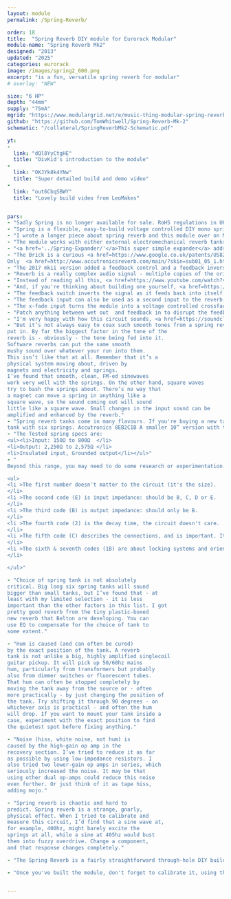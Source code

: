 ```yaml
---
layout: module
permalink: /Spring-Reverb/

order: 18
title:  "Spring Reverb DIY module for Eurorack Modular"
module-name: "Spring Reverb Mk2"
designed: "2013"
updated: "2025"
categories: eurorack
image: /images/spring2_600.png
excerpt: "is a fun, versatile spring reverb for modular" 
# overlay: "NEW"

size: "6 HP"
depth: "44mm"
supply: "75mA"
mgrid: "https://www.modulargrid.net/e/music-thing-modular-spring-reverb-mkii"
github: "https://github.com/TomWhitwell/Spring-Reverb-Mk-2"
schematic: "/collateral/SpringReverbMk2-Schematic.pdf"

yt:
- 
  link: "dQl8YyCtgHE"
  title: "DivKid's introduction to the module"
- 
  link: "OKJYk8k4YNw"
  title: "Super detailed build and demo video"
- 
  link: "out6CbqSBWY"
  title: "Lovely build video from LeoMakes"


pars: 
- "Sadly Spring is no longer available for sale. RoHS regulations in UK/EU mean we can't sell vactrols, which contain cadmium." 
- "Spring is a flexible, easy-to-build voltage controlled DIY mono spring reverb module. Traditional guitar reverbs are tuned to the sound of the guitar and the amplifier it is played through. This circuit is different; designed to be relatively clean and hi-fi, with a lot of bass response. "
- "I wrote a longer piece about spring reverb and this module over on Medium: <a href=https://medium.com/music-thing-modular-notes/everything-i-know-about-spring-reverb-1fb4b32abf87>Everything I know about Spring Reverb</a>."
- "The module works with either external electromechanical reverb tanks or a solid-state reverb 'brick' from Accutronics that fits on the back of the module."
- "<a href='../Spring-Expander/'</a>This super simple expander</a> adds front panel reverb tank controls and a blend knob to mix between spring and brick."
- "The Brick is a curious <a href=https://www.google.co.uk/patents/US8204240>patented</a> device designed in 2007 by <a href=https://neunaber.net/>Brian Neunaber</a>. Inside the epoxy block are three PT2399 chips. These are cheap digital delay chips designed for  karaoke machines. The brick uses them to create short reverb-like delays. I used to have a <a href=https://www.youtube.com/watch?v=oniORILA7lw>Dynacord VRS23</a>, a rackmount analog delay from the '80s. It had a 'reverb' mode that sounded very like one of these bricks. 
Only  <a href=http://www.accutronicsreverb.com/main/?skin=sub01_05_1.html>BTDR-2H</a> bricks will work (you can also use BTDR-2V bricks, but they'll poke out the back of the module some way)."
- "The 2017 mkii version added a feedback control and a feedback inversion switch, to add anything from a subtle 'glow' to screaming howlround."
- "Reverb is a really complex audio signal - multiple copies of the original sound (including the original itself), delayed and filtered by different amounts. That's why phase is important. Signals that are in phase get louder, signals that are out of phase get quieter. "
- "Instead of reading all this, <a href=https://www.youtube.com/watch?v=dQl8YyCtgHE>here's DivKid's brilliant explanation of the module and how it works</a>."
- "And, if you're thinking about building one yourself, <a href=https://www.youtube.com/watch?v=OKJYk8k4YNw>here's Markus Fuller's fantastic and very detailed build and theory video</a>."
- "The feedback switch inverts the signal as it feeds back into itself, or turns feedback off. With a spring, the difference is hard to describe but easy to hear - one version might be brighter, the other duller. One might feed back easily, the other more reluctantly. With a brick, runaway feedback seems to only happen in one position (the middle setting) while the bottom setting feels more like a short delay. In both cases, results will be unpredictable. The input signal has a huge impact on the output. Sometimes, feedback is immediate and uncontrollable, other times it never comes. That's one reason why feedback isn't CV controlled; it normally seems to need a human ear and hand as part of the circuit (though it's easy to patch CV-controlled feedback by putting a VCA in the feedback loop.) It's all about experimentation - flick, turn, listen, keep your hand on the controls to stop runaway noise (or encourage it)."
- "The feedback input can also be used as a second input to the reverb, with the level set by the feedback control - making it a simple two-channel mixer."
- "The x-fade input turns the module into a voltage controlled crossfader. The circuit uses a vactrol, so has a little bit of lag (or bounce). Both inputs must be used - unfortunately you can't really crossfade into silence and have it work like a VCA. Also, the inputs are AC coupled so you can't crossfade control voltages."
- "Patch anything between wet out  and feedback in to disrupt the feedback path; bandpass filters are particularly effective, delays or waveshapers are fun. A phaser will be interesting."
- "I'm very happy with how this circuit sounds, <a href=https://soundcloud.com/musicthing/voltage-controlled-spring>particularly in this audio demo</a>."
- "But it’s not always easy to coax such smooth tones from a spring reverb. Don’t assume there is a fault with your module if you don’t immediately get this kind of sound - I made that mistake a few times on breadboard. Here’s what I’ve learned about getting a good,rich, warm, clean sound. What you get out depends on what you
put in. By far the biggest factor in the tone of the
reverb is - obviously - the tone being fed into it.
Software reverbs can put the same smooth
mushy sound over whatever your run into them.
This isn’t like that at all. Remember that it’s a
physical system moving about, driven by
magnets and electricity and springs.
I’ve found that smooth, clean, FM-ed sinewaves
work very well with the springs. On the other hand, square waves
try to bash the springs about. There’s no way that
a magnet can move a spring in anything like a
square wave, so the sound coming out will sound
little like a square wave. Small changes in the input sound can be
amplified and enhanced by the reverb."
- "Spring reverb tanks come in many flavours. If you're buying a new tank for this module, I’d recommend one of these fairly common models: Accutronics 9EB2C1B A big 17” long reverb
tank with six springs. Accutronics 8EB2C1B A smaller 10” version with three springs. This is the tank from a Fender Blues Junior amp, so is very common. Other makes with the same number (i.e. MOD 8EB2C1B or Ruby 3EB2C1B) should also work."
- "The Tested spring specs are: 
<ul><li>Input: 150Ω to 800Ω  </li>
<li>Output: 2,250Ω to 2,575Ω </li>
<li>Insulated input, Grounded output</li></ul>"
- "
Beyond this range, you may need to do some research or experimentation. Accutronics/Belton tanks all have a code like 9EB2C1B. 

<ul>
<li >The first number doesn't matter to the circuit (it's the size). 
</li>
<li >The second code (E) is input impedance: should be B, C, D or E.
</li>
<li >The third code (B) is output impedance: should only be B. 
</li>
<li >The fourth code (2) is the decay time, the circuit doesn't care.  
</li>
<li >The fifth code (C) describes the connections, and is important. It must be C = Input Insulated / Output Grounded. This module assumes Red=Output, White=Input. Check your tank carefully. The mini tanks that come with a Doepfer A199 are sometimes coded differently.
</li>
<li >The sixth & seventh codes (1B) are about locking systems and orientation. The circuit doesnt care.  
</li>

</ul>"

- "Choice of spring tank is not absolutely
critical. Big long six spring tanks will sound
bigger than small tanks, but I’ve found that - at
least with my limited selection - it is less
important than the other factors in this list. I got
pretty good reverb from the tiny plastic-boxed
new reverb that Belton are developing. You can
use EQ to compensate for the choice of tank to
some extent."

- "Hum is caused (and can often be cured)
by the exact position of the tank. A reverb
tank is not unlike a big, highly amplified singlecoil
guitar pickup. It will pick up 50/60hz mains
hum, particularly from transformers but probably
also from dimmer switches or fluorescent tubes.
That hum can often be stopped completely by
moving the tank away from the source or - often
more practically - by just changing the position of
the tank. Try shifting it through 90 degrees - on
whichever axis is practical - and often the hum
will drop. If you want to mount your tank inside a
case, experiment with the exact position to find
the quietest spot before fixing anything."

- "Noise (hiss, white noise, not hum) is
caused by the high-gain op amp in the
recovery section. I’ve tried to reduce it as far
as possible by using low-impedance resistors. I
also tried two lower-gain op amps in series, which
seriously increased the noise. It may be that
using other dual op-amps could reduce this noise
even further. Or just think of it as tape hiss,
adding mojo."

- "Spring reverb is chaotic and hard to
predict. Spring reverb is a strange, gnarly,
physical effect. When I tried to calibrate and
measure this circuit, I’d find that a sine wave at,
for example, 400hz, might barely excite the
springs at all, while a sine at 405hz would bust
them into fuzzy overdrive. Change a component,
and that response changes completely."

- "The Spring Reverb is a fairly straightforward through-hole DIY build, but it's fairly dense and takes a while to complete, so probably shouldn't be a first DIY project (I always recommend Mikrophonie or Mini Drive as a first build). Build documents are <a href=https://www.thonk.co.uk/shop/mtm-spring-reverb-mkii-kit/?utm_source=MTM&utm_campaign=SpringPage>available from Thonk</a>. If you get stuck, the <a href=https://github.com/TomWhitwell/Spring-Reverb-Mk-2/issues>Github Issue List</a> is probably the best place to start - remember to check closed issues as well as open ones. "

- "Once you've built the module, don't forget to calibrate it, using the trimmer behind the main pot. Balance the gain so it doesn't overdrive the spring, and matches the dry signal. Trimming has no effect on the Brick reverb. "


---
```

